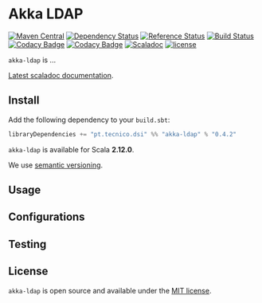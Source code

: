 # Akka LDAP
[![Maven Central](https://maven-badges.herokuapp.com/maven-central/pt.tecnico.dsi/akka-ldap_2.12/badge.svg?maxAge=604800)](https://maven-badges.herokuapp.com/maven-central/pt.tecnico.dsi/akka-ldap_2.12)
[![Dependency Status](https://www.versioneye.com/java/pt.tecnico.dsi:akka-ldap_2.12/badge.svg?style=plastic&maxAge=604800)](https://www.versioneye.com/java/pt.tecnico.dsi:akka-ldap_2.12)
[![Reference Status](https://www.versioneye.com/java/pt.tecnico.dsi:akka-ldap_2.12/reference_badge.svg?style=plastic&maxAge=604800)](https://www.versioneye.com/java/pt.tecnico.dsi:akka-ldap_2.12/references)
[![Build Status](https://travis-ci.org/ist-dsi/akka-ldap.svg?branch=master&style=plastic&maxAge=604800)](https://travis-ci.org/ist-dsi/akka-ldap)
[![Codacy Badge](https://api.codacy.com/project/badge/Grade/a45627dd46e5471db544e3b21b39489e)](https://www.codacy.com/app/IST-DSI/akka-ldap)
[![Codacy Badge](https://api.codacy.com/project/badge/Coverage/a45627dd46e5471db544e3b21b39489e)](https://www.codacy.com/app/IST-DSI/akka-ldap)
[![Scaladoc](http://javadoc-badge.appspot.com/pt.tecnico.dsi/akka-ldap_2.12.svg?label=scaladoc&style=plastic&maxAge=604800)](https://ist-dsi.github.io/akka-ldap/latest/api/pt/tecnico/dsi/ldap/akka/index.html)
[![license](http://img.shields.io/:license-MIT-blue.svg)](LICENSE)

`akka-ldap` is ...

[Latest scaladoc documentation](https://ist-dsi.github.io/akka-ldap/latest/api/pt/tecnico/dsi/ldap/akka/index.html).

## Install
Add the following dependency to your `build.sbt`:
```sbt
libraryDependencies += "pt.tecnico.dsi" %% "akka-ldap" % "0.4.2"
```

`akka-ldap` is available for Scala **2.12.0**.

We use [semantic versioning](http://semver.org).

## Usage

## Configurations

## Testing

## License
`akka-ldap` is open source and available under the [MIT license](LICENSE).
